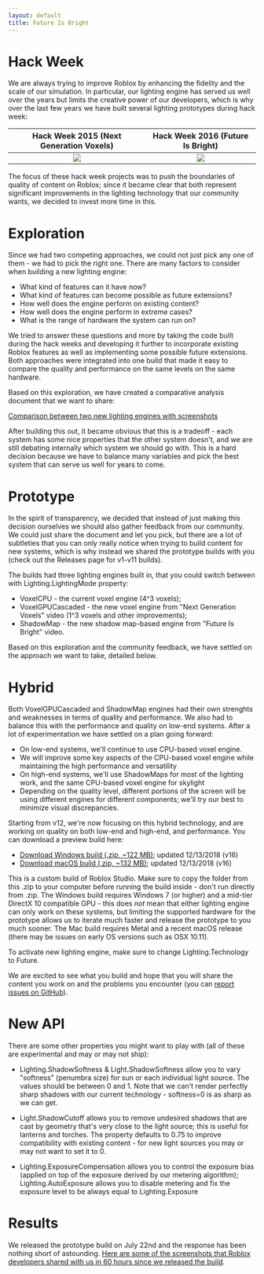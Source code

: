 ```yaml
---
layout: default
title: Future Is Bright
---
```


# Hack Week

We are always trying to improve Roblox by enhancing the fidelity and the scale of our simulation. In particular, our lighting engine has served us well over the years but limits the creative power of our developers, which is why over the last few years we have built several lighting prototypes during hack week:

| Hack Week 2015 (Next Generation Voxels) | Hack Week 2016 (Future Is Bright) |
|:-:|:-:|
| [![](https://img.youtube.com/vi/z5TmqDtpwSM/0.jpg)](https://www.youtube.com/watch?v=z5TmqDtpwSM) | [![](https://img.youtube.com/vi/lrvOGqC9ZjQ/0.jpg)](https://www.youtube.com/watch?v=lrvOGqC9ZjQ) |

The focus of these hack week projects was to push the boundaries of quality of content on Roblox; since it became clear that both represent significant improvements in the lighting technology that our community wants, we decided to invest more time in this.

# Exploration

Since we had two competing approaches, we could not just pick any one of them - we had to pick the right one. There are many factors to consider when building a new lighting engine:

* What kind of features can it have now?
* What kind of features can become possible as future extensions?
* How well does the engine perform on existing content?
* How well does the engine perform in extreme cases?
* What is the range of hardware the system can run on?

We tried to answer these questions and more by taking the code built during the hack weeks and developing it further to incorporate existing Roblox features as well as implementing some possible future extensions. Both approaches were integrated into one build that made it easy to compare the quality and performance on the same levels on the same hardware.

Based on this exploration, we have created a comparative analysis document that we want to share:

[Comparison between two new lighting engines with screenshots](compare)

After building this out, it became obvious that this is a tradeoff - each system has some nice properties that the other system doesn't, and we are still debating internally which system we should go with. This is a hard decision because we have to balance many variables and pick the best system that can serve us well for years to come.

# Prototype

In the spirit of transparency, we decided that instead of just making this decision ourselves we should also gather feedback from our community. We could just share the document and let you pick, but there are a lot of subtleties that you can only really notice when trying to build content for new systems, which is why instead we shared the prototype builds with you (check out the Releases page for v1-v11 builds).

The builds had three lighting engines built in, that you could switch between with Lighting.LightingMode property:

* VoxelCPU - the current voxel engine (4^3 voxels);
* VoxelGPUCascaded - the new voxel engine from "Next Generation Voxels" video (1^3 voxels and other improvements);
* ShadowMap -  the new shadow map-based engine from "Future Is Bright" video.

Based on this exploration and the community feedback, we have settled on the approach we want to take, detailed below.

# Hybrid

Both VoxelGPUCascaded and ShadowMap engines had their own strenghts and weaknesses in terms of quality and performance. We also had to balance this with the performance and quality on low-end systems. After a lot of experimentation we have settled on a plan going forward:

- On low-end systems, we'll continue to use CPU-based voxel engine.
- We will improve some key aspects of the CPU-based voxel engine while maintaining the high performance and versatility
- On high-end systems, we'll use ShadowMaps for most of the lighting work, and the same CPU-based voxel engine for skylight
- Depending on the quality level, different portions of the screen will be using different engines for different components; we'll try our best to minimize visual discrepancies.

Starting from v12, we're now focusing on this hybrid technology, and are working on quality on both low-end and high-end, and performance. You can download a preview build here:

- [Download Windows build (.zip, ~122 MB)](https://github.com/Roblox/future-is-bright/releases/download/v16/future-is-bright-v16.zip); updated 12/13/2018 (v16)
- [Download macOS build (.zip, ~132 MB)](https://github.com/Roblox/future-is-bright/releases/download/v16/future-is-bright-v16-mac.zip); updated 12/13/2018 (v16)

This is a custom build of Roblox Studio. Make sure to copy the folder from this .zip to your computer before running the build inside - don't run directly from .zip. The Windows build requires Windows 7 (or higher) and a mid-tier DirectX 10 compatible GPU - this does *not* mean that either lighting engine can only work on these systems, but limiting the supported hardware for the prototype allows us to iterate much faster and release the prototype to you much sooner. The Mac build requires Metal and a recent macOS release (there may be issues on early OS versions such as OSX 10.11).

To activate new lighting engine, make sure to change Lighting.Technology to Future.

We are excited to see what you build and hope that you will share the content you work on and the problems you encounter (you can [report issues on GitHub](https://github.com/Roblox/future-is-bright/issues)).

# New API

There are some other properties you might want to play with (all of these are experimental and may or may not ship):

- Lighting.ShadowSoftness & Light.ShadowSoftness allow you to vary "softness" (penumbra size) for sun or each individual light source. The values should be between 0 and 1. Note that we can't render perfectly sharp shadows with our current technology - softness=0 is as sharp as we can get.

- Light.ShadowCutoff allows you to remove undesired shadows that are cast by geometry that's very close to the light source; this is useful for lanterns and torches. The property defaults to 0.75 to improve compatibility with existing content - for new light sources you may or may not want to set it to 0.

- Lighting.ExposureCompensation allows you to control the exposure bias (applied on top of the exposure derived by our metering algorithm); Lighting.AutoExposure allows you to disable metering and fix the exposure level to be always equal to Lighting.Exposure

# Results

We released the prototype build on July 22nd and the response has been nothing short of astounding. [Here are some of the screenshots that Roblox developers shared with us in 60 hours since we released the build](results).
